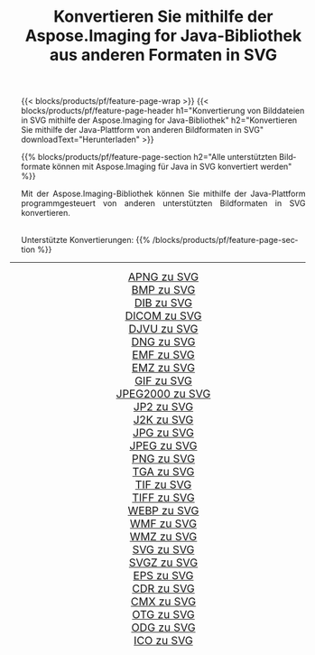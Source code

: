﻿---
title: Konvertieren Sie mithilfe der Aspose.Imaging for Java-Bibliothek aus anderen Formaten in SVG 
weight: 3920
url: /de/java/conversion/to/svg/ 
lang: de
langdirlevel: 2
locales: zh-hans,ja,it,ru,de,es,fr,nl,id,lt,pl,pt,vi,tr,ko,zh-hant,ar,hi,th,sv,cs,uk,he
description: Mit Aspose.Imaging können Sie mithilfe von Java aus anderen Formaten in SVG konvertieren
---

{{< blocks/products/pf/feature-page-wrap >}}
{{< blocks/products/pf/feature-page-header h1="Konvertierung von Bilddateien in SVG mithilfe der Aspose.Imaging for Java-Bibliothek" h2="Konvertieren Sie mithilfe der Java-Plattform von anderen Bildformaten in SVG" downloadText="Herunterladen" >}}


{{% blocks/products/pf/feature-page-section  h2="Alle unterstützten Bildformate können mit Aspose.Imaging für Java in SVG konvertiert werden" %}}
<p align=justify>Mit der Aspose.Imaging-Bibliothek können Sie mithilfe der Java-Plattform programmgesteuert von anderen unterstützten Bildformaten in SVG konvertieren.</p>
<br/>
Unterstützte Konvertierungen:
{{% /blocks/products/pf/feature-page-section %}}
<div class="container-fluid productfamilypage bg-gray">
    <div class="convertypes bg-gray agp-content section">
        <div class="container">
		<hr style="margin-left:-20px;"/>
		<div class="row other-converters" style="gap: 10px;font-size: 19px;text-align:center;">
		    <div class='col-md-2 other-converter remove-lp remove-rp'><a href="/imaging/de/java/conversion/apng-to-svg/" style="padding:15px;">APNG zu SVG</a></div>
<div class='col-md-2 other-converter remove-lp remove-rp'><a href="/imaging/de/java/conversion/bmp-to-svg/" style="padding:15px;">BMP zu SVG</a></div>
<div class='col-md-2 other-converter remove-lp remove-rp'><a href="/imaging/de/java/conversion/dib-to-svg/" style="padding:15px;">DIB zu SVG</a></div>
<div class='col-md-2 other-converter remove-lp remove-rp'><a href="/imaging/de/java/conversion/dicom-to-svg/" style="padding:15px;">DICOM zu SVG</a></div>
<div class='col-md-2 other-converter remove-lp remove-rp'><a href="/imaging/de/java/conversion/djvu-to-svg/" style="padding:15px;">DJVU zu SVG</a></div>
<div class='col-md-2 other-converter remove-lp remove-rp'><a href="/imaging/de/java/conversion/dng-to-svg/" style="padding:15px;">DNG zu SVG</a></div>
<div class='col-md-2 other-converter remove-lp remove-rp'><a href="/imaging/de/java/conversion/emf-to-svg/" style="padding:15px;">EMF zu SVG</a></div>
<div class='col-md-2 other-converter remove-lp remove-rp'><a href="/imaging/de/java/conversion/emz-to-svg/" style="padding:15px;">EMZ zu SVG</a></div>
<div class='col-md-2 other-converter remove-lp remove-rp'><a href="/imaging/de/java/conversion/gif-to-svg/" style="padding:15px;">GIF zu SVG</a></div>
<div class='col-md-2 other-converter remove-lp remove-rp'><a href="/imaging/de/java/conversion/jpeg2000-to-svg/" style="padding:15px;">JPEG2000 zu SVG</a></div>
<div class='col-md-2 other-converter remove-lp remove-rp'><a href="/imaging/de/java/conversion/jp2-to-svg/" style="padding:15px;">JP2 zu SVG</a></div>
<div class='col-md-2 other-converter remove-lp remove-rp'><a href="/imaging/de/java/conversion/j2k-to-svg/" style="padding:15px;">J2K zu SVG</a></div>
<div class='col-md-2 other-converter remove-lp remove-rp'><a href="/imaging/de/java/conversion/jpg-to-svg/" style="padding:15px;">JPG zu SVG</a></div>
<div class='col-md-2 other-converter remove-lp remove-rp'><a href="/imaging/de/java/conversion/jpeg-to-svg/" style="padding:15px;">JPEG zu SVG</a></div>
<div class='col-md-2 other-converter remove-lp remove-rp'><a href="/imaging/de/java/conversion/png-to-svg/" style="padding:15px;">PNG zu SVG</a></div>
<div class='col-md-2 other-converter remove-lp remove-rp'><a href="/imaging/de/java/conversion/tga-to-svg/" style="padding:15px;">TGA zu SVG</a></div>
<div class='col-md-2 other-converter remove-lp remove-rp'><a href="/imaging/de/java/conversion/tif-to-svg/" style="padding:15px;">TIF zu SVG</a></div>
<div class='col-md-2 other-converter remove-lp remove-rp'><a href="/imaging/de/java/conversion/tiff-to-svg/" style="padding:15px;">TIFF zu SVG</a></div>
<div class='col-md-2 other-converter remove-lp remove-rp'><a href="/imaging/de/java/conversion/webp-to-svg/" style="padding:15px;">WEBP zu SVG</a></div>
<div class='col-md-2 other-converter remove-lp remove-rp'><a href="/imaging/de/java/conversion/wmf-to-svg/" style="padding:15px;">WMF zu SVG</a></div>
<div class='col-md-2 other-converter remove-lp remove-rp'><a href="/imaging/de/java/conversion/wmz-to-svg/" style="padding:15px;">WMZ zu SVG</a></div>
<div class='col-md-2 other-converter remove-lp remove-rp'><a href="/imaging/de/java/conversion/svg-to-svg/" style="padding:15px;">SVG zu SVG</a></div>
<div class='col-md-2 other-converter remove-lp remove-rp'><a href="/imaging/de/java/conversion/svgz-to-svg/" style="padding:15px;">SVGZ zu SVG</a></div>
<div class='col-md-2 other-converter remove-lp remove-rp'><a href="/imaging/de/java/conversion/eps-to-svg/" style="padding:15px;">EPS zu SVG</a></div>
<div class='col-md-2 other-converter remove-lp remove-rp'><a href="/imaging/de/java/conversion/cdr-to-svg/" style="padding:15px;">CDR zu SVG</a></div>
<div class='col-md-2 other-converter remove-lp remove-rp'><a href="/imaging/de/java/conversion/cmx-to-svg/" style="padding:15px;">CMX zu SVG</a></div>
<div class='col-md-2 other-converter remove-lp remove-rp'><a href="/imaging/de/java/conversion/otg-to-svg/" style="padding:15px;">OTG zu SVG</a></div>
<div class='col-md-2 other-converter remove-lp remove-rp'><a href="/imaging/de/java/conversion/odg-to-svg/" style="padding:15px;">ODG zu SVG</a></div>
<div class='col-md-2 other-converter remove-lp remove-rp'><a href="/imaging/de/java/conversion/ico-to-svg/" style="padding:15px;">ICO zu SVG</a></div>
                </div>
        </div>
    </div>
</div>
<br/>


